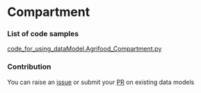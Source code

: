 # Compartment

### List of code samples 

<!-- 50-List of code -->

<!-- [code entry](link) -->
[code_for_using_dataModel.Agrifood_Compartment.py](https://github.com/smart-data-models/dataModel.Agrifood/blob/master/Compartment/code/code_for_using_dataModel.Agrifood_Compartment.py)


<!-- /50-List of code -->

### Contribution
You can raise an [issue](https://github.com/smart-data-models/dataModel.Agrifood/issues) or submit your [PR](https://github.com/smart-data-models/dataModel.Agrifood/pulls) on existing data models
